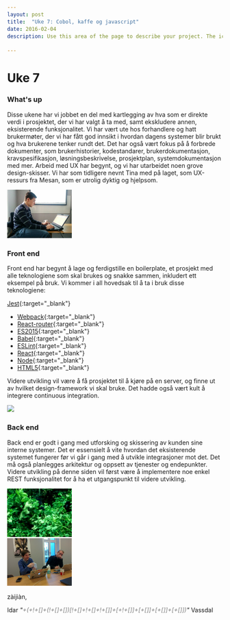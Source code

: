 ```yaml
---
layout: post
title:	"Uke 7: Cobol, kaffe og javascript"
date: 2016-02-04
description: Use this area of the page to describe your project. The icon above is part of a free icon set by <a href="https://sellfy.com/p/8Q9P/jV3VZ/">Flat Icons</a>. On their website, you can download their free set with 16 icons, or you can purchase the entire set with 146 icons for only $12!

---
```


# Uke 7

### What's up
Disse ukene har vi jobbet en del med kartlegging av hva som er direkte verdi i prosjektet, der vi har valgt å 
ta med, samt ekskludere annen, eksisterende funksjonalitet. Vi har vært ute hos forhandlere og hatt brukermøter, 
der vi har fått god innsikt i hvordan 
dagens systemer blir brukt og hva brukerene tenker rundt det. Det har også vært fokus på å forbrede dokumenter,
som brukerhistorier, kodestandarer, brukerdokumentasjon, kravspesifikasjon, løsningsbeskrivelse, prosjektplan, 
systemdokumentasjon med mer. Arbeid med UX har begynt, og vi har utarbeidet noen grove design-skisser. Vi har 
som tidligere nevnt Tina med på laget, som UX-ressurs fra Mesan, som er utrolig dyktig og hjelpsom. 

<img src="/img/jonas-serious.jpg" style="width: 30%; height: auto;" class="center-block"/>

### Front end
Front end har begynt å lage og ferdigstille en boilerplate, et prosjekt med alle teknologiene som skal brukes 
og snakke sammen, inkludert ett eksempel på bruk. Vi kommer i all hovedsak til å ta i bruk disse teknologiene:

[Jest](https://facebook.github.io/jest/){:target="_blank"}
- [Webpack](https://webpack.github.io/){:target="_blank"}
- [React-router](https://www.npmjs.com/package/react-router){:target="_blank"}
- [ES2015](http://www.ecma-international.org/ecma-262/6.0/index.html){:target="_blank"}
- [Babel](https://babeljs.io/){:target="_blank"}
- [ESLint](http://eslint.org/){:target="_blank"}
- [React](https://facebook.github.io/react/){:target="_blank"}
- [Node](https://nodejs.org/en/){:target="_blank"}
- [HTML5](http://lmgtfy.com/?q=for+some+reason+i+need+a+link+to+html5+halp+plz){:target="_blank"}

Videre utvikling vil være å få prosjektet til å kjøre på en server, og finne ut av hvilket design-framework vi skal bruke. Det hadde også vært kult å 
integrere continuous integration. 

<img src="https://devhumor.com/content/uploads//images/January2016/css-animation.gif" style="width: 30%; height: auto;" class="center-block"/>

### Back end
Back end er godt i gang med utforsking og skissering av kunden sine interne systemer. Det er essensielt å vite hvordan 
det eksisterende systemet fungerer før vi går i gang med å utvikle integrasjoner mot det. Det må også planlegges 
arkitektur og oppsett av tjenester og endepunkter. Videre utvikling på denne siden vil først være å implementere noe 
enkel REST funksjonalitet for å ha et utgangspunkt til videre utvikling.

<img src="/img/jungle.gif" style="width: 30%; height: auto;" class="center-block"/>
<br/>
<img src="/img/cobol.jpg" style="width: 30%; height: auto;" class="center-block"/>

zàijiàn,

<!-- Don't kill me, I know use inline css, deal with it ¯\_(ツ)_/¯ -->
Idar <i>"<span style="color: gray;">+(+!+[]+(!+[]+[])[!+[]+!+[]+!+[]]+[+!+[]]+[+[]]+[+[]]+[+[]])</span>"</i> Vassdal